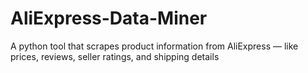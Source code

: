 # AliExpress-Data-Miner
A python tool that scrapes product information from AliExpress — like prices, reviews, seller ratings, and shipping details
